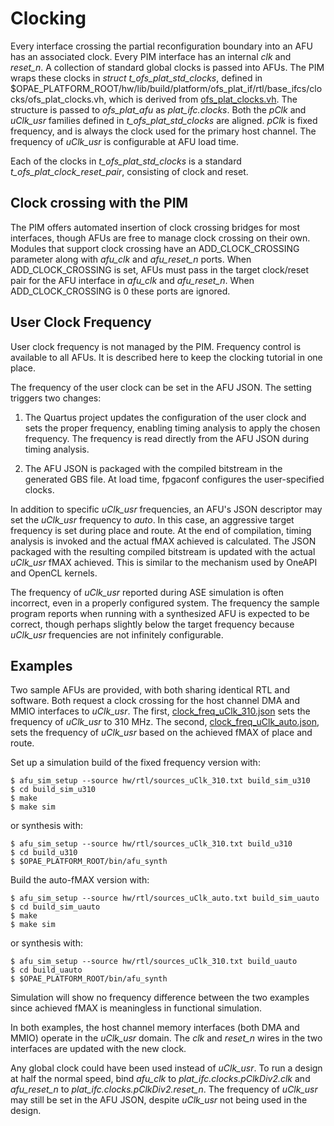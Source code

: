 # Clocking

Every interface crossing the partial reconfiguration boundary into an AFU has an associated clock. Every PIM interface has an internal *clk* and *reset_n*. A collection of standard global clocks is passed into AFUs. The PIM wraps these clocks in *struct t\_ofs\_plat\_std\_clocks*, defined in $OPAE\_PLATFORM\_ROOT/hw/lib/build/platform/ofs\_plat\_if/rtl/base\_ifcs/clocks/ofs\_plat\_clocks.vh, which is derived from [ofs\_plat\_clocks.vh](https://github.com/OFS/ofs-platform-afu-bbb/blob/master/plat_if_develop/ofs_plat_if/src/rtl/base_ifcs/clocks/ofs_plat_clocks.vh). The structure is passed to *ofs\_plat\_afu* as *plat\_ifc.clocks*. Both the *pClk* and *uClk\_usr* families defined in *t\_ofs\_plat\_std\_clocks* are aligned. *pClk* is fixed frequency, and is always the clock used for the primary host channel. The frequency of *uClk\_usr* is configurable at AFU load time.

Each of the clocks in *t\_ofs\_plat\_std\_clocks* is a standard *t\_ofs\_plat\_clock\_reset\_pair*, consisting of clock and reset.

## Clock crossing with the PIM

The PIM offers automated insertion of clock crossing bridges for most interfaces, though AFUs are free to manage clock crossing on their own. Modules that support clock crossing have an ADD\_CLOCK\_CROSSING parameter along with *afu\_clk* and *afu\_reset\_n* ports. When ADD\_CLOCK\_CROSSING is set, AFUs must pass in the target clock/reset pair for the AFU interface in *afu\_clk* and *afu\_reset\_n*. When ADD\_CLOCK\_CROSSING is 0 these ports are ignored.

## User Clock Frequency

User clock frequency is not managed by the PIM. Frequency control is available to all AFUs. It is described here to keep the clocking tutorial in one place.

The frequency of the user clock can be set in the AFU JSON. The setting triggers two changes:

1. The Quartus project updates the configuration of the user clock and sets the proper frequency, enabling timing analysis to apply the chosen frequency. The frequency is read directly from the AFU JSON during timing analysis.

2. The AFU JSON is packaged with the compiled bitstream in the generated GBS file. At load time, fpgaconf configures the user-specified clocks.

In addition to specific *uClk\_usr* frequencies, an AFU's JSON descriptor may set the *uClk\_usr* frequency to *auto*. In this case, an aggressive target frequency is set during place and route. At the end of compilation, timing analysis is invoked and the actual fMAX achieved is calculated. The JSON packaged with the resulting compiled bitstream is updated with the actual *uClk\_usr* fMAX achieved. This is similar to the mechanism used by OneAPI and OpenCL kernels.

The frequency of *uClk\_usr* reported during ASE simulation is often incorrect, even in a properly configured system. The frequency the sample program reports when running with a synthesized AFU is expected to be correct, though perhaps slightly below the target frequency because *uClk\_usr* frequencies are not infinitely configurable.

## Examples

Two sample AFUs are provided, with both sharing identical RTL and software. Both request a clock crossing for the host channel DMA and MMIO interfaces to *uClk\_usr*. The first, [clock\_freq\_uClk\_310.json](hw/rtl/clock_freq_uClk_310.json) sets the frequency of *uClk\_usr* to 310 MHz. The second, [clock\_freq\_uClk\_auto.json](hw/rtl/clock_freq_uClk_auto.json), sets the frequency of *uClk\_usr* based on the achieved fMAX of place and route.

Set up a simulation build of the fixed frequency version with:

```console
$ afu_sim_setup --source hw/rtl/sources_uClk_310.txt build_sim_u310
$ cd build_sim_u310
$ make
$ make sim
```

or synthesis with:

```console
$ afu_sim_setup --source hw/rtl/sources_uClk_310.txt build_u310
$ cd build_u310
$ $OPAE_PLATFORM_ROOT/bin/afu_synth
```

Build the auto-fMAX version with:

```console
$ afu_sim_setup --source hw/rtl/sources_uClk_auto.txt build_sim_uauto
$ cd build_sim_uauto
$ make
$ make sim
```

or synthesis with:

```console
$ afu_sim_setup --source hw/rtl/sources_uClk_310.txt build_uauto
$ cd build_uauto
$ $OPAE_PLATFORM_ROOT/bin/afu_synth
```

Simulation will show no frequency difference between the two examples since achieved fMAX is meaningless in functional simulation.

In both examples, the host channel memory interfaces (both DMA and MMIO) operate in the *uClk\_usr* domain. The *clk* and *reset\_n* wires in the two interfaces are updated with the new clock.

Any global clock could have been used instead of *uClk\_usr*. To run a design at half the normal speed, bind *afu\_clk* to *plat\_ifc.clocks.pClkDiv2.clk* and *afu\_reset\_n* to *plat\_ifc.clocks.pClkDiv2.reset_n*. The frequency of *uClk\_usr* may still be set in the AFU JSON, despite *uClk\_usr* not being used in the design.